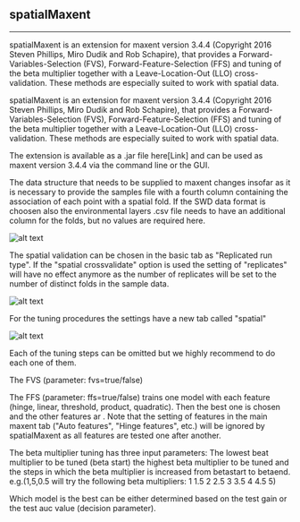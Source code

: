 ## spatialMaxent
___
<div class="alert-success">
spatialMaxent is an extension for maxent version 3.4.4 (Copyright 2016 Steven Phillips, Miro Dudik and Rob Schapire), that provides a Forward-Variables-Selection (FVS), Forward-Feature-Selection (FFS) and tuning of the beta multiplier together with a Leave-Location-Out (LLO) cross-validation. These methods are especially suited to work with spatial data.
</div>
 

spatialMaxent is an extension for maxent version 3.4.4 (Copyright 2016 Steven Phillips, Miro Dudik and Rob Schapire), that provides a Forward-Variables-Selection (FVS), Forward-Feature-Selection (FFS) and tuning of the beta multiplier together with a Leave-Location-Out (LLO) cross-validation. These methods are especially suited to work with spatial data. 

The extension is available as a .jar file here[Link] and can be used as maxent version 3.4.4 via the command line or the GUI. 

The data structure that needs to be supplied to maxent changes insofar as it is necessary to provide the samples file with a fourth column containing the association of each point with a spatial fold. If the SWD data format is choosen also the environmental layers .csv file needs to have an additional column for the folds, but no values are required here. 

![alt text](https://github.com/Baldl/spatialMaxent/blob/main/images/settings3.png)


The spatial validation can be chosen in the basic tab as "Replicated run type". If the "spatial crossvalidate" option is used the setting of "replicates" will have no effect anymore as the number of replicates will be set to the number of distinct folds in the sample data. 

![alt text](https://github.com/Baldl/spatialMaxent/blob/main/images/settings1.png)

For the tuning procedures the settings have a new tab called "spatial" 


![alt text](https://github.com/Baldl/spatialMaxent/blob/main/images/settings2.png)

Each of the tuning steps can be omitted but we highly recommend to do each one of them.

The FVS (parameter: fvs=true/false) 

The FFS (parameter: ffs=true/false) trains one model with each feature (hinge, linear, threshold, product, quadratic). Then the best one is chosen and the other features ar . Note that the setting of features in the main maxent tab ("Auto features", "Hinge features", etc.) will be ignored by spatialMaxent as all features are tested one after another.


The beta multiplier tuning has three input parameters: The lowest beat multiplier to be tuned (beta start) the highest beta multiplier to be tuned and the steps in which the beta multiplier is increased from betastart to betaend. e.g.(1,5,0.5 will try the following beta multipliers: 1 1.5 2 2.5 3 3.5 4 4.5 5)

Which model is the best can be either determined based on the test gain or the test auc value (decision parameter).
